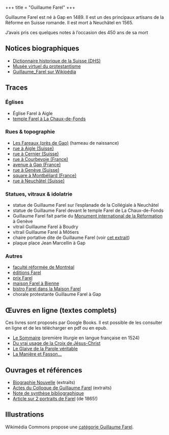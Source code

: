 +++
title = "Guillaume Farel"
+++

Guillaume Farel est né à Gap en 1489. Il est un des principaux artisans de la Réforme en Suisse romande. Il est mort à Neuchâtel en 1565.

J’avais pris ces quelques notes à l’occasion des 450 ans de sa mort

## Notices biographiques

- [Dictionnaire historique de la Suisse (DHS)](https://hls-dhs-dss.ch/fr/articles/011113/2006-03-27/)
- [Musée virtuel du protestantisme](https://museeprotestant.org/notice/guillaume-farel-1489-1565/)
- [Guillaume_Farel sur Wikipédia](https://fr.wikipedia.org/wiki/Guillaume_Farel)

## Traces

### Églises

- Église Farel à Aigle
- [temple Farel à La Chaux-de-Fonds](https://www.eren.ch/cdf/temples/)

### Rues & topographie

- [Les Fareaux (près de Gap)](https://goo.gl/maps/emEka) (hameau de naissance)
- [rue à Aigle (Suisse)](https://goo.gl/maps/u7QGJ)
- [rue à Cernier (Suisse)](https://goo.gl/maps/nQGQQ)
- [rue à Courbevoie (France)](https://goo.gl/maps/WjMvS)
- [avenue à Gap (France)](https://goo.gl/maps/rKD6G)
- [rue à Genève (Suisse)](https://goo.gl/maps/he3wl)
- [square à Montbéliard (France)](https://goo.gl/maps/X00Ea)
- [rue à Neuchâtel (Suisse)](https://goo.gl/maps/z0jWs)

### Statues, vitraux & idolatrie

- statue de Guillaume Farel sur l’esplanade de la Collégiale à Neuchâtel
- statue de Guillaume Farel devant le temple Farel de La Chaux-de-Fonds
- Guillaume Farel fait partie du [Monument international de la Réformation](https://fr.wikipedia.org/wiki/Monument_international_de_la_R%C3%A9formation) à Genève
- vitrail Guillaume Farel à Boudry
- vitrail Guillaume Farel à Môtiers
- chaire portative dite de Guillaume Farel (voir [cet extrait](https://goo.gl/T4bip6))
- plaque place Jean Marcellin à Gap

### Autres

- [faculté réformée de Montréal](http://www.farel.net/)
- [éditions Farel](http://www.editionsfarel.com/)
- [prix Farel](https://www.prixfarel.ch/)
- [maison Farel à Bienne](https://www.farelhaus.ch/fr)
- [bistro Farel dans la Maison Farel](https://farelbistro.ch/fr)
- chorale protestante Guillaume Farel à Gap

## Œuvres en ligne (textes complets)

Ces livres sont proposés par Google Books. Il est possible de les consulter en ligne et de les télécharger en pdf ou en epub.

- [Le Sommaire](https://goo.gl/D3ghKw) (première liturgie en langue française en 1524)
- [Du vrai usage de la Croix de Jésus-Christ](https://goo.gl/m3rGM2)
- [Le Glaive de la Parole véritable](https://goo.gl/MBlir5)
- [La Manière et Fasson…](https://goo.gl/wFmzqV)

## Ouvrages et références

- [Biographie Nouvelle](https://goo.gl/ximfNT) (extraits)
- [Actes du Colloque de Guillaume Farel](https://goo.gl/kbMqjd) (extraits)
- [Note de synthèse bibliographique](https://goo.gl/6Bks8k)
- [Article sur 2 portraits de Farel](https://goo.gl/g5Bjx6) (de 1865!)

## Illustrations

Wikimédia Commons propose une [catégorie Guillaume Farel](https://commons.wikimedia.org/wiki/Category:William_Farel?uselang=fr).
